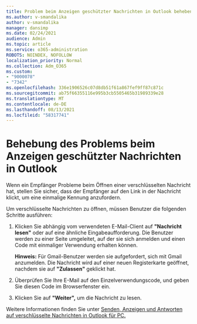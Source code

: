 ```yaml
---
title: Problem beim Anzeigen geschützter Nachrichten in Outlook beheben
ms.author: v-smandalika
author: v-smandalika
manager: dansimp
ms.date: 02/24/2021
audience: Admin
ms.topic: article
ms.service: o365-administration
ROBOTS: NOINDEX, NOFOLLOW
localization_priority: Normal
ms.collection: Adm_O365
ms.custom:
- "9000078"
- "7342"
ms.openlocfilehash: 336e1906526c07d8db51f61a867fef9ff87c871c
ms.sourcegitcommit: ab75f66355116e995b3cb5505465b31989339e28
ms.translationtype: MT
ms.contentlocale: de-DE
ms.lasthandoff: 08/13/2021
ms.locfileid: "58317741"
---
```

# <a name="fix-problem-of-viewing-protected-message-in-outlook"></a>Behebung des Problems beim Anzeigen geschützter Nachrichten in Outlook

Wenn ein Empfänger Probleme beim Öffnen einer verschlüsselten Nachricht hat, stellen Sie sicher, dass der Empfänger auf den Link in der Nachricht klickt, um eine einmalige Kennung anzufordern.

Um verschlüsselte Nachrichten zu öffnen, müssen Benutzer die folgenden Schritte ausführen:

1. Klicken Sie abhängig vom verwendeten E-Mail-Client auf **"Nachricht lesen"** oder auf eine ähnliche Eingabeaufforderung. Die Benutzer werden zu einer Seite umgeleitet, auf der sie sich anmelden und einen Code mit einmaliger Verwendung erhalten können.

    **Hinweis:** Für Gmail-Benutzer werden sie aufgefordert, sich mit Gmail anzumelden. Die Nachricht wird auf einer neuen Registerkarte geöffnet, nachdem sie auf **"Zulassen"** geklickt hat.

2. Überprüfen Sie Ihre E-Mail auf den Einzelverwendungscode, und geben Sie diesen Code im Browserfenster ein.

3. Klicken Sie auf **"Weiter",** um die Nachricht zu lesen.

Weitere Informationen finden Sie unter [Senden, Anzeigen und Antworten auf verschlüsselte Nachrichten in Outlook für PC.](https://support.microsoft.com/topic/send-view-and-reply-to-encrypted-messages-in-outlook-for-pc-eaa43495-9bbb-4fca-922a-df90dee51980)


